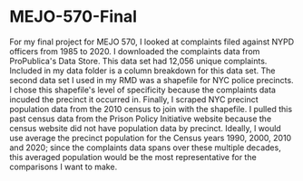 # MEJO-570-Final
For my final project for MEJO 570, I looked at complaints filed against NYPD officers from 1985 to 2020. I downloaded the complaints data from ProPublica's Data Store. This data set had 12,056 unique complaints. Included in my data folder is a column breakdown for this data set. The second data set I used in my RMD was a shapefile for NYC police precincts. I chose this shapefile's level of specificity because the complaints data incuded the precinct it occurred in. Finally, I scraped NYC precinct population data from the 2010 census to join with the shapefile. I pulled this past census data from the Prison Policy Initiative website because the census website did not have population data by precinct. Ideally, I would use average the precinct population for the Census years 1990, 2000, 2010 and 2020; since the complaints data spans over these multiple decades, this averaged population would be the most representative for the comparisons I want to make. 


